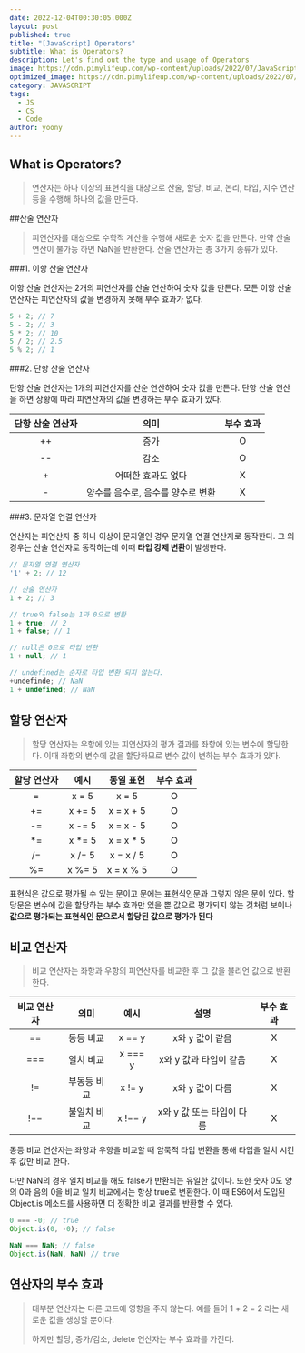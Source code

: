```yaml
---
date: 2022-12-04T00:30:05.000Z
layout: post
published: true
title: "[JavaScript] Operators"
subtitle: What is Operators?
description: Let's find out the type and usage of Operators
image: https://cdn.pimylifeup.com/wp-content/uploads/2022/07/JavaScript-typeof-operator-Thumbnail.png
optimized_image: https://cdn.pimylifeup.com/wp-content/uploads/2022/07/JavaScript-typeof-operator-Thumbnail.png
category: JAVASCRIPT
tags:
  - JS
  - CS
  - Code
author: yoony
---
```


## What is Operators?

> 연산자는 하나 이상의 표현식을 대상으로 산술, 할당, 비교, 논리, 타입, 지수 연산 등을 수행해 하나의 값을 만든다.



##산술 연산자

> 피연산자를 대상으로 수학적 계산을 수행해 새로운 숫자 값을 만든다.
> 만약 산술 연산이 불가능 하면 NaN을 반환한다.
> 산술 연산자는 총 3가지 종류가 있다.

###1. 이항 산술 연산자

이항 산술 연산자는 2개의 피연산자를 산술 연산하여 숫자 값을 만든다.
모든 이항 산술 연산자는 피연산자의 값을 변경하지 못해 부수 효과가 없다.

```javascript
5 + 2; // 7
5 - 2; // 3
5 * 2; // 10
5 / 2; // 2.5
5 % 2; // 1
```

###2. 단항 산술 연산자

단항 산술 연산자는 1개의 피연산자를 산순 연산하여 숫자 값을 만든다.
단항 산술 연산을 하면 상황에 따라 피연산자의 값을 변경하는 부수 효과가 있다.

| 단항 산술 연산자 |         의미          | 부수 효과 |
| :-------: | :-----------------: | :---: |
|    ++     |         증가          |   O   |
|    --     |         감소          |   O   |
|     +     |     어떠한 효과도 없다      |   X   |
|     -     | 양수를 음수로, 음수를 양수로 변환 |   X   |

###3. 문자열 연결 연산자

연산자는 피연산자 중 하나 이상이 문자열인 경우 문자열 연결 연산자로 동작한다.
그 외 경우는 산술 연산자로 동작하는데 이때 **타입 강제 변환**이 발생한다.

```javascript
// 문자열 연결 연산자
'1' + 2; // 12 

// 산술 연산자
1 + 2; // 3

// true와 false는 1과 0으로 변환
1 + true; // 2
1 + false; // 1

// null은 0으로 타입 변환
1 + null; // 1

// undefined는 순자로 타입 변환 되지 않는다.
+undefinde; // NaN
1 + undefined; // NaN

```



## 할당 연산자

> 할당 연산자는 우항에 있는 피연산자의 평가 결과를 좌항에 있는 변수에 할당한다.
> 이때 좌항의 변수에 값을 할당하므로 변수 값이 변하는 부수 효과가 있다.

| 할당 연산자 |   예시   |   동일 표현   | 부수 효과 |
| :----: | :----: | :-------: | :---: |
|   =    | x = 5  |   x = 5   |   O   |
|   +=   | x += 5 | x = x + 5 |   O   |
|   -=   | x -= 5 | x = x - 5 |   O   |
|   *=   | x *= 5 | x = x * 5 |   O   |
|   /=   | x /= 5 | x = x / 5 |   O   |
|   %=   | x %= 5 | x = x % 5 |   O   |

표현식은 값으로 평가될 수 있는 문이고 문에는 표현식인문과 그렇지 않은 문이 있다.
할당문은 변수에 값을 할당하는 부수 효과만 있을 뿐 값으로 평가되지 않는 것처럼 보이나 **값으로 평가되는 표현식인 문으로서 할당된 값으로 평가가 된다**



## 비교 연산자

> 비교 연산자는 좌항과 우항의 피연산자를 비교한 후 그 값을 불리언 값으로 반환한다.

| 비교 연산자 |   의미   |   예시    |        설명        | 부수 효과 |
| :----: | :----: | :-----: | :--------------: | :---: |
|   ==   | 동등 비교  | x == y  |    x와 y 값이 같음    |   X   |
|  ===   | 일치 비교  | x === y |  x와 y 값과 타입이 같음  |   X   |
|   !=   | 부동등 비교 | x != y  |    x와 y 값이 다름    |   X   |
|  !==   | 불일치 비교 | x !== y | x와 y 값 또는 타입이 다름 |   X   |

동등 비교 연산자는 좌항과 우항을 비교할 때 암묵적 타입 변환을 통해 타입을 일치 시킨 후 값만 비교 한다.

다만 NaN의 경우 일치 비교를 해도 false가 반환되는 유일한 값이다.
또한 숫자 0도 양의 0과 음의 0을 비교 일치 비교에서는 항상 true로 변환한다. 
이 때 ES6에서 도입된 Object.is 메소드를 사용하면 더 정확한 비교 결과를 반환할 수 있다.

```javascript
0 === -0; // true
Object.is(0, -0); // false

NaN === NaN; // false
Object.is(NaN, NaN) // true
```



## 연산자의 부수 효과

> 대부분 연산자는 다른 코드에 영향을 주지 않는다.
> 예를 들어 1 + 2 = 2 라는 새로운 값을 생성할 뿐이다.
>
> 하지만 할당, 증가/감소, delete 연산자는 부수 효과를 가진다.
